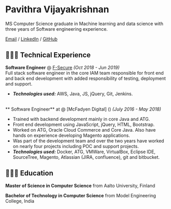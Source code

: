 
# Pavithra Vijayakrishnan

MS Computer Science graduate in Machine learning and data science with three years of Software engineering experience. <br>

[Email](mailto:vijayakrishnanpavithra@gmail.com) / [LinkedIn](https://www.linkedin.com/in/carolstran/) / [GitHub](https://github.com/pavi2894/) 




## 👩🏼‍💻 Technical Experience

**Software Engineer** @ [F-Secure](https://www.f-secure.com/en) _(Oct 2018 - Jun 2019)_ <br>
Full stack software engineer in the core IAM team responsible for front end and back end development with added responsibility of testing, deployment and support. 
  
  - **_Technologies used:_** AWS, Java, JS, jQuery, Git, Jenkins.
<br><br>


** Software Engineer** at @ [McFadyen Digital] () _(July 2016 - May 2018)_ <br>
- Trained with backend development mainly in core Java and ATG.
-  Front end development using JavaScript, jQuery, HTML, Bootstrap.
-   Worked on ATG, Oracle Cloud Commerce and Core Java. Also have hands on experience
developing Magento applications.
- Was part of the development team and over the two years have worked on nearly four projects
including POC and support projects.
- **_Technologies used:_** Docker, ATG, VMWare, VirtualBox, Eclipse IDE, SourceTree, Magento,
Atlassian (JIRA, confluence), git and bitbucket.


## 👩🏼‍🎓 Education

**Master of Science in Computer Science** from Aalto University, Finland <br>

**Bachelor of Technology in Computer Science** from Model Engineering College, India <br>
